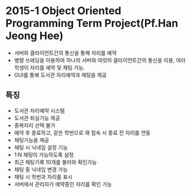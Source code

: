 # 2015-1 Object Oriented Programming Term Project(Pf.Han Jeong Hee)

- 서버와 클라이언트간의 통신을 통해 자리를 예약 
- 병렬 쓰레딩을 이용하여 하나의 서버와 여럿의 클라이언트간의 통신을 이용, 여러 학생이 자리를 예약 및 채팅 가능. 
- GUI를 통해 도서관 자리예약과 채팅을 제공 

## 특징

 - 도서관 자리예약 시스템 
 - 도서관 퇴실기능 제공 
 - 중복자리 선택 불가 
 - 예약 후 종료하고, 같은 학번으로 재 접속 시 종료 전 자리를 연동 
 - 채팅기능을 제공 
 - 채팅 시 닉네임 설정 기능 
 - 1:N 채팅이 가능하도록 설정 
 - 최근 채팅기록 10개를 불러와 확인가능 
 - 채팅 중 닉네임 변경 가능 
 - 채팅 시 학번과 자리를 표시 
 - 서버에서 관리자가 예약중인 자리를 확인 가능 
